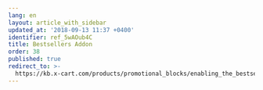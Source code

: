 ```yaml
---
lang: en
layout: article_with_sidebar
updated_at: '2018-09-13 11:37 +0400'
identifier: ref_5wAOub4C
title: Bestsellers Addon
order: 38
published: true
redirect_to: >-
  https://kb.x-cart.com/products/promotional_blocks/enabling_the_bestsellers_block.html
---
```

